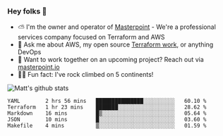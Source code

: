 

### Hey folks 👋

- ⛅️ I'm the owner and operator of [Masterpoint](https://masterpoint.io) - We're a professional services company focused on Terraform and AWS
- 💬 Ask me about AWS, my open source [Terraform work](https://github.com/masterpointio?q=terraform&type=&language=hcl), or anything DevOps
- 🔨 Want to work together on an upcoming project? Reach out via [masterpoint.io](https://masterpoint.io)
- 🧗‍♂️ Fun fact: I've rock climbed on 5 continents! 


![Matt's github stats](https://github-readme-stats.vercel.app/api?username=Gowiem&count_private=true&theme=cobalt&show_icons=true)

<!--START_SECTION:waka-->
```text
YAML        2 hrs 56 mins   ███████████████░░░░░░░░░░   60.10 % 
Terraform   1 hr 23 mins    ███████░░░░░░░░░░░░░░░░░░   28.62 % 
Markdown    16 mins         █▒░░░░░░░░░░░░░░░░░░░░░░░   05.64 % 
JSON        10 mins         █░░░░░░░░░░░░░░░░░░░░░░░░   03.60 % 
Makefile    4 mins          ▒░░░░░░░░░░░░░░░░░░░░░░░░   01.59 % 
```
<!--END_SECTION:waka-->
